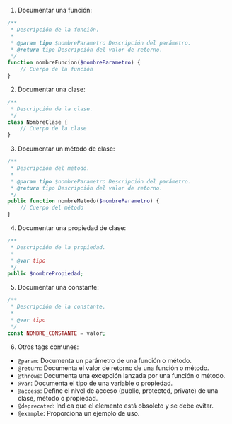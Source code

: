 1. Documentar una función:
```php
/**
 * Descripción de la función.
 *
 * @param tipo $nombreParametro Descripción del parámetro.
 * @return tipo Descripción del valor de retorno.
 */
function nombreFuncion($nombreParametro) {
    // Cuerpo de la función
}
```

2. Documentar una clase:
```php
/**
 * Descripción de la clase.
 */
class NombreClase {
    // Cuerpo de la clase
}
```

3. Documentar un método de clase:
```php
/**
 * Descripción del método.
 *
 * @param tipo $nombreParametro Descripción del parámetro.
 * @return tipo Descripción del valor de retorno.
 */
public function nombreMetodo($nombreParametro) {
    // Cuerpo del método
}
```

4. Documentar una propiedad de clase:
```php
/**
 * Descripción de la propiedad.
 *
 * @var tipo
 */
public $nombrePropiedad;
```

5. Documentar una constante:
```php
/**
 * Descripción de la constante.
 *
 * @var tipo
 */
const NOMBRE_CONSTANTE = valor;
```

6. Otros tags comunes:
- `@param`: Documenta un parámetro de una función o método.
- `@return`: Documenta el valor de retorno de una función o método.
- `@throws`: Documenta una excepción lanzada por una función o método.
- `@var`: Documenta el tipo de una variable o propiedad.
- `@access`: Define el nivel de acceso (public, protected, private) de una clase, método o propiedad.
- `@deprecated`: Indica que el elemento está obsoleto y se debe evitar.
- `@example`: Proporciona un ejemplo de uso.
